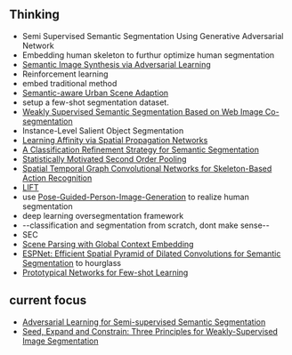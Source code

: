 ## Thinking

*  Semi Supervised Semantic Segmentation Using Generative Adversarial Network
*  Embedding human skeleton to furthur optimize human segmentation
*  [Semantic Image Synthesis via Adversarial Learning](https://github.com/dongzhuoyao/pytorchgo/tree/master/example/SISviaAL)
*  Reinforcement learning
*  embed traditional method
*  [Semantic-aware  Urban Scene Adaption](https://github.com/Peilun-Li/SG-GAN)
* setup a few-shot segmentation dataset.
* [Weakly Supervised Semantic Segmentation Based on Web Image Co-segmentation](https://ascust.github.io/WSS/)
* Instance-Level Salient Object Segmentation
* [Learning Affinity via Spatial Propagation Networks](https://arxiv.org/abs/1710.01020)
*  [A Classification Refinement Strategy for Semantic Segmentation](https://arxiv.org/abs/1801.07674)
* [Statistically Motivated Second Order Pooling](https://arxiv.org/abs/1801.07492)
* [Spatial Temporal Graph Convolutional Networks for Skeleton-Based Action
Recognition](https://arxiv.org/abs/1801.07455)
*  [LIFT](https://github.com/cvlab-epfl/tf-lift)
* use [Pose-Guided-Person-Image-Generation](https://github.com/charliememory/Pose-Guided-Person-Image-Generation) to realize human segmentation
* deep learning oversegmentation framework
* --classification and segmentation from scratch, dont make sense--
*  SEC
*  [Scene Parsing with Global Context Embedding](https://github.com/hfslyc/GCPNet)
* [ESPNet: Efficient Spatial Pyramid of Dilated
Convolutions for Semantic Segmentation](https://github.com/sacmehta/ESPNet) to hourglass
* [Prototypical Networks for Few-shot Learning]()
## current focus
* [Adversarial Learning for Semi-supervised Semantic Segmentation](https://github.com/hfslyc/AdvSemiSeg)
* [Seed, Expand and Constrain: Three Principles for Weakly-Supervised Image Segmentation](https://github.com/ascust/SEC-MXNet)
